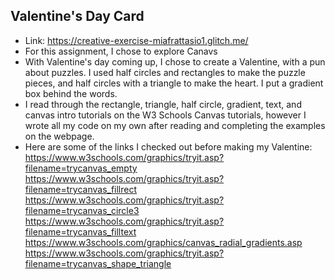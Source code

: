 ## Valentine's Day Card
- Link: https://creative-exercise-miafrattasio1.glitch.me/
- For this assignment, I chose to explore Canavs
- With Valentine's day coming up, I chose to create a Valentine, with a pun about puzzles. I used half circles and rectangles to make the puzzle pieces, and half circles with a triangle to make the heart. I put a gradient box behind the words. 
- I read through the rectangle, triangle, half circle, gradient, text, and canvas intro tutorials on the W3 Schools Canvas tutorials, however I wrote all my code on my own after reading and completing the examples on the webpage.
- Here are some of the links I checked out before making my Valentine:
  https://www.w3schools.com/graphics/tryit.asp?filename=trycanvas_empty
  https://www.w3schools.com/graphics/tryit.asp?filename=trycanvas_fillrect
  https://www.w3schools.com/graphics/tryit.asp?filename=trycanvas_circle3
  https://www.w3schools.com/graphics/tryit.asp?filename=trycanvas_filltext
  https://www.w3schools.com/graphics/canvas_radial_gradients.asp
  https://www.w3schools.com/graphics/tryit.asp?filename=trycanvas_shape_triangle

